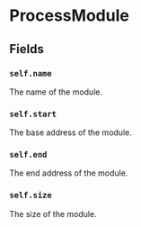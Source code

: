 # ProcessModule

## Fields

### `self.name`

The name of the module.

### `self.start`

The base address of the module.

### `self.end`

The end address of the module.

### `self.size`

The size of the module.